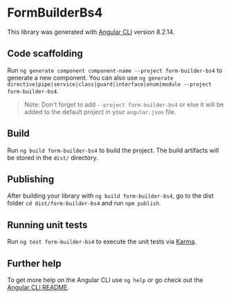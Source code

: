 # FormBuilderBs4

This library was generated with [Angular CLI](https://github.com/angular/angular-cli) version 8.2.14.

## Code scaffolding

Run `ng generate component component-name --project form-builder-bs4` to generate a new component. You can also use `ng generate directive|pipe|service|class|guard|interface|enum|module --project form-builder-bs4`.
> Note: Don't forget to add `--project form-builder-bs4` or else it will be added to the default project in your `angular.json` file. 

## Build

Run `ng build form-builder-bs4` to build the project. The build artifacts will be stored in the `dist/` directory.

## Publishing

After building your library with `ng build form-builder-bs4`, go to the dist folder `cd dist/form-builder-bs4` and run `npm publish`.

## Running unit tests

Run `ng test form-builder-bs4` to execute the unit tests via [Karma](https://karma-runner.github.io).

## Further help

To get more help on the Angular CLI use `ng help` or go check out the [Angular CLI README](https://github.com/angular/angular-cli/blob/master/README.md).
